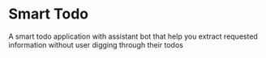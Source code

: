 # Smart Todo

A smart todo application with assistant bot that help you extract requested information without user digging through their todos
